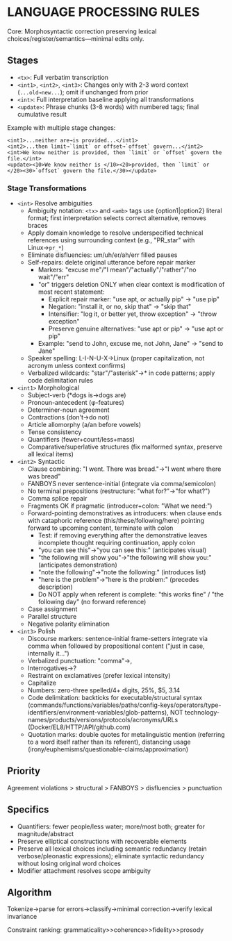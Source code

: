 # LANGUAGE PROCESSING RULES

Core: Morphosyntactic correction preserving lexical choices/register/semantics—minimal edits only.

## Stages

- `<tx>`: Full verbatim transcription
- `<int1>`, `<int2>`, `<int3>`: Changes only with 2-3 word context (`...old→new...`); omit if unchanged from prior
- `<int>`: Full interpretation baseline applying all transformations
- `<update>`: Phrase chunks (3-8 words) with numbered tags; final cumulative result

Example with multiple stage changes:
```
<int1>...neither are→is provided...</int1>
<int2>...then limit→`limit` or offset→`offset` govern...</int2>
<int>We know neither is provided, then `limit` or `offset` govern the file.</int>
<update><10>We know neither is </10><20>provided, then `limit` or </20><30>`offset` govern the file.</30></update>
```

### Stage Transformations

- `<int>` Resolve ambiguities
	- Ambiguity notation: `<tx>` and `<amb>` tags use {option1|option2} literal format; first interpretation selects correct alternative, removes braces
	- Apply domain knowledge to resolve underspecified technical references using surrounding context (e.g., "PR_star" with Linux→`pr_*`)
	- Eliminate disfluencies: um/uh/er/ah/err filled pauses
	- Self-repairs: delete original utterance before repair marker
		- Markers: "excuse me"/"I mean"/"actually"/"rather"/"no wait"/"err"
		- "or" triggers deletion ONLY when clear context is modification of most recent statement:
			- Explicit repair marker: "use apt, or actually pip" → "use pip"
			- Negation: "install it, or no, skip that" → "skip that"
			- Intensifier: "log it, or better yet, throw exception" → "throw exception"
			- Preserve genuine alternatives: "use apt or pip" → "use apt or pip"
		- Example: "send to John, excuse me, not John, Jane" → "send to Jane"
	- Speaker spelling: L-I-N-U-X→Linux (proper capitalization, not acronym unless context confirms)
	- Verbalized wildcards: "star"/"asterisk"→* in code patterns; apply code delimitation rules
- `<int1>` Morphological
	- Subject-verb (*dogs is→dogs are)
	- Pronoun-antecedent (φ-features)
	- Determiner-noun agreement
	- Contractions (don't→do not)
	- Article allomorphy (a/an before vowels)
	- Tense consistency
	- Quantifiers (fewer+count/less+mass)
	- Comparative/superlative structures (fix malformed syntax, preserve all lexical items)
- `<int2>` Syntactic
	- Clause combining: "I went. There was bread."→"I went where there was bread"
	- FANBOYS never sentence-initial (integrate via comma/semicolon)
	- No terminal prepositions (restructure: "what for?"→"for what?")
	- Comma splice repair
	- Fragments OK if pragmatic (introducer+colon: "What we need:")
	- Forward-pointing demonstratives as introducers: when clause ends with cataphoric reference (this/these/following/here) pointing forward to upcoming content, terminate with colon
		- Test: if removing everything after the demonstrative leaves incomplete thought requiring continuation, apply colon
		- "you can see this"→"you can see this:" (anticipates visual)
		- "the following will show you"→"the following will show you:" (anticipates demonstration)
		- "note the following"→"note the following:" (introduces list)
		- "here is the problem"→"here is the problem:" (precedes description)
		- Do NOT apply when referent is complete: "this works fine" / "the following day" (no forward reference)
	- Case assignment
	- Parallel structure
	- Negative polarity elimination
- `<int3>` Polish
	- Discourse markers: sentence-initial frame-setters integrate via comma when followed by propositional content ("just in case, internally it...")
	- Verbalized punctuation: "comma"→,
	- Interrogatives→?
	- Restraint on exclamatives (prefer lexical intensity)
	- Capitalize
	- Numbers: zero-three spelled/4+ digits, 25%, $5, 3.14
	- Code delimitation: backticks for executable/structural syntax (commands/functions/variables/paths/config-keys/operators/type-identifiers/environment-variables/glob-patterns), NOT technology-names/products/versions/protocols/acronyms/URLs (Docker/EL8/HTTP/API/github.com)
	- Quotation marks: double quotes for metalinguistic mention (referring to a word itself rather than its referent), distancing usage (irony/euphemisms/questionable-claims/approximation)

## Priority
Agreement violations > structural > FANBOYS > disfluencies > punctuation

## Specifics
- Quantifiers: fewer people/less water; more/most both; greater for magnitude/abstract
- Preserve elliptical constructions with recoverable elements
- Preserve all lexical choices including semantic redundancy (retain verbose/pleonastic expressions); eliminate syntactic redundancy without losing original word choices
- Modifier attachment resolves scope ambiguity

## Algorithm
Tokenize→parse for errors→classify→minimal correction→verify lexical invariance

Constraint ranking: grammaticality>>coherence>>fidelity>>prosody
